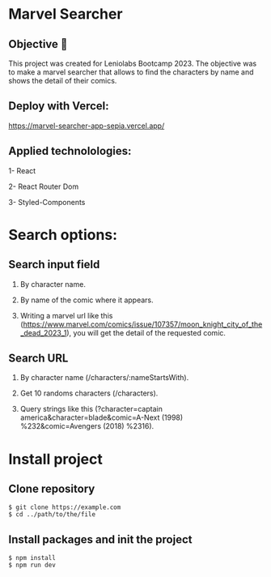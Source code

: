 # Marvel Searcher

## Objective 🚀

This project was created for Leniolabs Bootcamp 2023. The objective was to make a marvel searcher that allows to find the characters by name and shows the detail of their comics.

## Deploy with Vercel:

https://marvel-searcher-app-sepia.vercel.app/

## Applied technolologies:

1- React

2- React Router Dom

3- Styled-Components

# Search options:

## Search input field

1. By character name.

2. By name of the comic where it appears.

3. Writing a marvel url like this (https://www.marvel.com/comics/issue/107357/moon_knight_city_of_the_dead_2023_1), you will get the detail of the requested comic.

## Search URL

1. By character name (/characters/:nameStartsWith).

2. Get 10 randoms characters (/characters).

3. Query strings like this (?character=captain america&character=blade&comic=A-Next (1998) %232&comic=Avengers (2018) %2316).

# Install project

## Clone repository

```
$ git clone https://example.com
$ cd ../path/to/the/file
```

## Install packages and init the project

```
$ npm install
$ npm run dev
```
